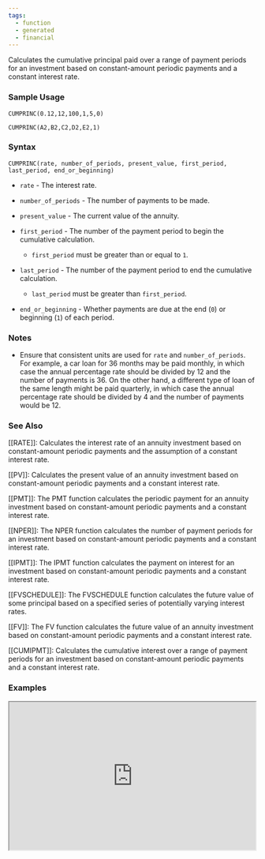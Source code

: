 ```yaml
---
tags:
  - function
  - generated
  - financial
---
```


Calculates the cumulative principal paid over a range of payment periods for an investment based on constant-amount periodic payments and a constant interest rate.

### Sample Usage

`CUMPRINC(0.12,12,100,1,5,0)`

`CUMPRINC(A2,B2,C2,D2,E2,1)`

### Syntax

`CUMPRINC(rate, number_of_periods, present_value, first_period, last_period, end_or_beginning)`

* `rate` - The interest rate.
* `number_of_periods` - The number of payments to be made.
* `present_value` - The current value of the annuity.
* `first_period` - The number of the payment period to begin the cumulative calculation.

  + `first_period` must be greater than or equal to `1`.
* `last_period` - The number of the payment period to end the cumulative calculation.

  + `last_period` must be greater than `first_period`.
* `end_or_beginning` - Whether payments are due at the end (`0`) or beginning (`1`) of each period.

### Notes

* Ensure that consistent units are used for `rate` and `number_of_periods`. For example, a car loan for 36 months may be paid monthly, in which case the annual percentage rate should be divided by 12 and the number of payments is 36. On the other hand, a different type of loan of the same length might be paid quarterly, in which case the annual percentage rate should be divided by 4 and the number of payments would be 12.

### See Also

[[RATE]]: Calculates the interest rate of an annuity investment based on constant-amount periodic payments and the assumption of a constant interest rate.

[[PV]]: Calculates the present value of an annuity investment based on constant-amount periodic payments and a constant interest rate.

[[PMT]]: The PMT function calculates the periodic payment for an annuity investment based on constant-amount periodic payments and a constant interest rate.

[[NPER]]: The NPER function calculates the number of payment periods for an investment based on constant-amount periodic payments and a constant interest rate.

[[IPMT]]: The IPMT function calculates the payment on interest for an investment based on constant-amount periodic payments and a constant interest rate.

[[FVSCHEDULE]]: The FVSCHEDULE function calculates the future value of some principal based on a specified series of potentially varying interest rates.

[[FV]]: The FV function calculates the future value of an annuity investment based on constant-amount periodic payments and a constant interest rate.

[[CUMIPMT]]: Calculates the cumulative interest over a range of payment periods for an investment based on constant-amount periodic payments and a constant interest rate.

### Examples

<iframe height="300" src="https://docs.google.com/spreadsheet/pub?key=0As3tAuweYU9QdFUybFpOd0E0WG95QXZ6b2psVWJmSFE&amp;output=html" width="500"></iframe>